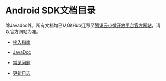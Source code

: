# Android SDK文档目录

除Javadoc外，所有文档均已从GitHub迁移至[腾讯云小微开放平台官方网站](https://dingdang.qq.com/doc/page/15)，请以官方网站为准。

*   [接入指南](https://dingdang.qq.com/doc/page/270)

*   [JavaDoc](http://TencentDingdang.github.io/dmsdk/android/latest-redirect.html)

*   [常见问题](https://dingdang.qq.com/doc/page/307)

*   [更新日志](https://dingdang.qq.com/doc/page/308)
